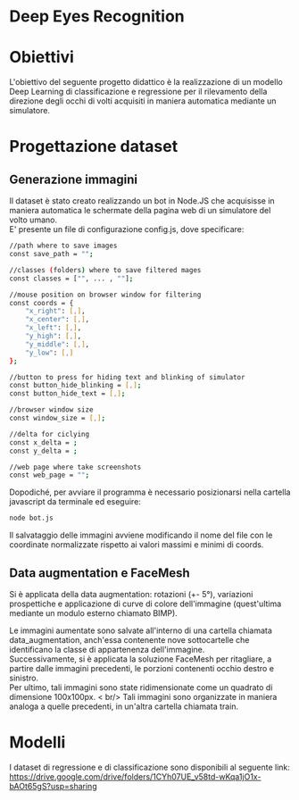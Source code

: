 # Deep Eyes Recognition

# Obiettivi
L'obiettivo del seguente progetto didattico è la realizzazione di un modello Deep Learning di classificazione e regressione per il rilevamento della direzione degli occhi di volti acquisiti in maniera automatica mediante un simulatore.

# Progettazione dataset
## Generazione immagini
Il dataset è stato creato realizzando un bot in Node.JS che acquisisse in maniera automatica le schermate della pagina web di un simulatore del volto umano. <br />
E' presente un file di configurazione config.js, dove specificare:
```bash
//path where to save images
const save_path = "";

//classes (folders) where to save filtered mages
const classes = ["", ... , ""];

//mouse position on browser window for filtering
const coords = {
    "x_right": [,],
    "x_center": [,],
    "x_left": [,],
    "y_high": [,],
    "y_middle": [,],
    "y_low": [,]
};

//button to press for hiding text and blinking of simulator
const button_hide_blinking = [,];
const button_hide_text = [,];

//browser window size
const window_size = [,];

//delta for ciclying
const x_delta = ;
const y_delta = ;

//web page where take screenshots
const web_page = "";
```

Dopodiché, per avviare il programma è necessario posizionarsi nella cartella javascript da terminale ed eseguire:
```bash
node bot.js
```

Il salvataggio delle immagini avviene modificando il nome del file con le coordinate normalizzate rispetto ai valori massimi e minimi di coords.

## Data augmentation e FaceMesh
Si è applicata della data augmentation: rotazioni (+- 5°), variazioni prospettiche e applicazione di curve di colore dell'immagine (quest'ultima mediante un modulo esterno chiamato BIMP). <br />

Le immagini aumentate sono salvate all'interno di una cartella chiamata data_augmentation, anch'essa contenente nove sottocartelle che identificano la classe di appartenenza dell'immagine. <br />
Successivamente, si è applicata la soluzione FaceMesh per ritagliare, a partire dalle immagini precedenti, le porzioni contenenti occhio destro e sinistro.  <br />
Per ultimo, tali immagini sono state ridimensionate come un quadrato di dimensione 100x100px. < br/>
Tali immagini sono organizzate in maniera analoga a quelle precedenti, in un'altra cartella chiamata train.

# Modelli
I dataset di regressione e di classificazione sono disponibili al seguente link: https://drive.google.com/drive/folders/1CYh07UE_v58td-wKqa1jO1x-bAOt65gS?usp=sharing
